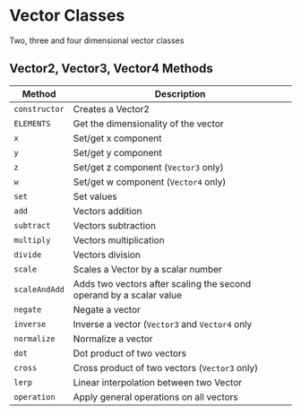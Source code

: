 # Vector Classes

Two, three and four dimensional vector classes

## Vector2, Vector3, Vector4 Methods

| **Method** | **Description** |
| --- | --- |
| `constructor` | Creates a Vector2 |
| `ELEMENTS` | Get the dimensionality of the vector |
| `x` | Set/get x component |
| `y` | Set/get y component |
| `z` | Set/get z component (`Vector3` only) |
| `w` | Set/get w component (`Vector4` only) |
| `set` | Set values |
| `add` | Vectors addition |
| `subtract` | Vectors subtraction |
| `multiply` | Vectors multiplication |
| `divide` | Vectors division |
| `scale` | Scales a Vector by a scalar number |
| `scaleAndAdd` | Adds two vectors after scaling the second operand by a scalar value |
| `negate` | Negate a vector |
| `inverse` | Inverse a vector (`Vector3` and `Vector4` only |
| `normalize` | Normalize a vector |
| `dot` | Dot product of two vectors |
| `cross` | Cross product of two vectors (`Vector3` only) |
| `lerp` | Linear interpolation between two Vector |
| `operation` | Apply general operations on all vectors |
